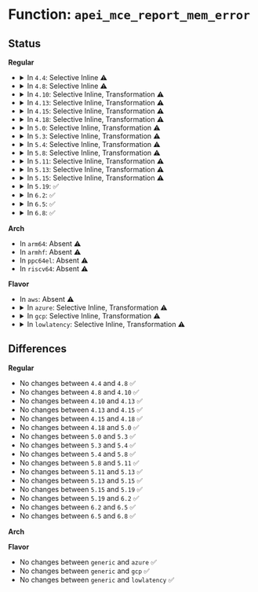 # Function: <code>apei_mce_report_mem_error</code>

## Status
<b>Regular</b>
<ul>
<li>
<details>
<summary>In <code>4.4</code>: Selective Inline ⚠️</summary>

```c
void apei_mce_report_mem_error(int severity, struct cper_sec_mem_err *mem_err);
```

**Collision:** Unique Global

**Inline:** Selective

**Transformation:** False

**Instances:**

```
In arch/x86/kernel/cpu/mcheck/mce-apei.c (ffffffff81049c70)
Location: arch/x86/kernel/cpu/mcheck/mce-apei.c:41
Inline: True
Direct callers:
  - arch/x86/kernel/acpi/apei.c:arch_apei_report_mem_error
```
**Symbols:**

```
ffffffff81049c70-ffffffff81049d0b: apei_mce_report_mem_error (STB_GLOBAL)
```
</details>
</li>
<li>
<details>
<summary>In <code>4.8</code>: Selective Inline ⚠️</summary>

```c
void apei_mce_report_mem_error(int severity, struct cper_sec_mem_err *mem_err);
```

**Collision:** Unique Global

**Inline:** Selective

**Transformation:** False

**Instances:**

```
In arch/x86/kernel/cpu/mcheck/mce-apei.c (ffffffff81049dd0)
Location: arch/x86/kernel/cpu/mcheck/mce-apei.c:41
Inline: True
Direct callers:
  - arch/x86/kernel/acpi/apei.c:arch_apei_report_mem_error
```
**Symbols:**

```
ffffffff81049dd0-ffffffff81049e6b: apei_mce_report_mem_error (STB_GLOBAL)
```
</details>
</li>
<li>
<details>
<summary>In <code>4.10</code>: Selective Inline, Transformation ⚠️</summary>

```c
void apei_mce_report_mem_error(int severity, struct cper_sec_mem_err *mem_err);
```

**Collision:** Unique Global

**Inline:** Selective

**Transformation:** True

**Instances:**

```
In arch/x86/kernel/cpu/mcheck/mce-apei.c (ffffffff8104c1d0)
Location: arch/x86/kernel/cpu/mcheck/mce-apei.c:41
Inline: True
Direct callers:
  - arch/x86/kernel/acpi/apei.c:arch_apei_report_mem_error
```
**Symbols:**

```
ffffffff8104c1d0-ffffffff8104c270: apei_mce_report_mem_error.part.0 (STB_LOCAL)
ffffffff8104c270-ffffffff8104c286: apei_mce_report_mem_error (STB_GLOBAL)
```
</details>
</li>
<li>
<details>
<summary>In <code>4.13</code>: Selective Inline, Transformation ⚠️</summary>

```c
void apei_mce_report_mem_error(int severity, struct cper_sec_mem_err *mem_err);
```

**Collision:** Unique Global

**Inline:** Selective

**Transformation:** True

**Instances:**

```
In arch/x86/kernel/cpu/mcheck/mce-apei.c (ffffffff8104b830)
Location: arch/x86/kernel/cpu/mcheck/mce-apei.c:41
Inline: True
Direct callers:
  - arch/x86/kernel/acpi/apei.c:arch_apei_report_mem_error
```
**Symbols:**

```
ffffffff8104b830-ffffffff8104b8e4: apei_mce_report_mem_error.part.0 (STB_LOCAL)
ffffffff8104b8f0-ffffffff8104b907: apei_mce_report_mem_error (STB_GLOBAL)
```
</details>
</li>
<li>
<details>
<summary>In <code>4.15</code>: Selective Inline, Transformation ⚠️</summary>

```c
void apei_mce_report_mem_error(int severity, struct cper_sec_mem_err *mem_err);
```

**Collision:** Unique Global

**Inline:** Selective

**Transformation:** True

**Instances:**

```
In arch/x86/kernel/cpu/mcheck/mce-apei.c (ffffffff8104f250)
Location: arch/x86/kernel/cpu/mcheck/mce-apei.c:41
Inline: True
Direct callers:
  - arch/x86/kernel/acpi/apei.c:arch_apei_report_mem_error
```
**Symbols:**

```
ffffffff8104f250-ffffffff8104f304: apei_mce_report_mem_error.part.0 (STB_LOCAL)
ffffffff8104f310-ffffffff8104f327: apei_mce_report_mem_error (STB_GLOBAL)
```
</details>
</li>
<li>
<details>
<summary>In <code>4.18</code>: Selective Inline, Transformation ⚠️</summary>

```c
void apei_mce_report_mem_error(int severity, struct cper_sec_mem_err *mem_err);
```

**Collision:** Unique Global

**Inline:** Selective

**Transformation:** True

**Instances:**

```
In arch/x86/kernel/cpu/mcheck/mce-apei.c (ffffffff81051fc0)
Location: arch/x86/kernel/cpu/mcheck/mce-apei.c:41
Inline: True
Direct callers:
  - arch/x86/kernel/acpi/apei.c:arch_apei_report_mem_error
```
**Symbols:**

```
ffffffff81051fc0-ffffffff81052074: apei_mce_report_mem_error.part.0 (STB_LOCAL)
ffffffff81052080-ffffffff81052096: apei_mce_report_mem_error (STB_GLOBAL)
```
</details>
</li>
<li>
<details>
<summary>In <code>5.0</code>: Selective Inline, Transformation ⚠️</summary>

```c
void apei_mce_report_mem_error(int severity, struct cper_sec_mem_err *mem_err);
```

**Collision:** Unique Global

**Inline:** Selective

**Transformation:** True

**Instances:**

```
In arch/x86/kernel/cpu/mce/apei.c (ffffffff8104f620)
Location: arch/x86/kernel/cpu/mce/apei.c:41
Inline: True
Direct callers:
  - arch/x86/kernel/acpi/apei.c:arch_apei_report_mem_error
```
**Symbols:**

```
ffffffff8104f620-ffffffff8104f6d4: apei_mce_report_mem_error.part.0 (STB_LOCAL)
ffffffff8104f6e0-ffffffff8104f6f6: apei_mce_report_mem_error (STB_GLOBAL)
```
</details>
</li>
<li>
<details>
<summary>In <code>5.3</code>: Selective Inline, Transformation ⚠️</summary>

```c
void apei_mce_report_mem_error(int severity, struct cper_sec_mem_err *mem_err);
```

**Collision:** Unique Global

**Inline:** Selective

**Transformation:** True

**Instances:**

```
In arch/x86/kernel/cpu/mce/apei.c (ffffffff81052780)
Location: arch/x86/kernel/cpu/mce/apei.c:29
Inline: True
Direct callers:
  - arch/x86/kernel/acpi/apei.c:arch_apei_report_mem_error
```
**Symbols:**

```
ffffffff81052780-ffffffff81052834: apei_mce_report_mem_error.part.0 (STB_LOCAL)
ffffffff81052840-ffffffff81052856: apei_mce_report_mem_error (STB_GLOBAL)
```
</details>
</li>
<li>
<details>
<summary>In <code>5.4</code>: Selective Inline, Transformation ⚠️</summary>

```c
void apei_mce_report_mem_error(int severity, struct cper_sec_mem_err *mem_err);
```

**Collision:** Unique Global

**Inline:** Selective

**Transformation:** True

**Instances:**

```
In arch/x86/kernel/cpu/mce/apei.c (ffffffff81053070)
Location: arch/x86/kernel/cpu/mce/apei.c:29
Inline: True
Direct callers:
  - arch/x86/kernel/acpi/apei.c:arch_apei_report_mem_error
```
**Symbols:**

```
ffffffff81053070-ffffffff81053124: apei_mce_report_mem_error.part.0 (STB_LOCAL)
ffffffff81053130-ffffffff81053146: apei_mce_report_mem_error (STB_GLOBAL)
```
</details>
</li>
<li>
<details>
<summary>In <code>5.8</code>: Selective Inline, Transformation ⚠️</summary>

```c
void apei_mce_report_mem_error(int severity, struct cper_sec_mem_err *mem_err);
```

**Collision:** Unique Global

**Inline:** Selective

**Transformation:** True

**Instances:**

```
In arch/x86/kernel/cpu/mce/apei.c (ffffffff81058060)
Location: arch/x86/kernel/cpu/mce/apei.c:29
Inline: True
Direct callers:
  - arch/x86/kernel/acpi/apei.c:arch_apei_report_mem_error
```
**Symbols:**

```
ffffffff81058060-ffffffff8105811d: apei_mce_report_mem_error.part.0 (STB_LOCAL)
ffffffff81058120-ffffffff81058136: apei_mce_report_mem_error (STB_GLOBAL)
```
</details>
</li>
<li>
<details>
<summary>In <code>5.11</code>: Selective Inline, Transformation ⚠️</summary>

```c
void apei_mce_report_mem_error(int severity, struct cper_sec_mem_err *mem_err);
```

**Collision:** Unique Global

**Inline:** Selective

**Transformation:** True

**Instances:**

```
In arch/x86/kernel/cpu/mce/apei.c (ffffffff81056d30)
Location: arch/x86/kernel/cpu/mce/apei.c:29
Inline: True
Direct callers:
  - arch/x86/kernel/acpi/apei.c:arch_apei_report_mem_error
```
**Symbols:**

```
ffffffff81056d30-ffffffff81056ded: apei_mce_report_mem_error.part.0 (STB_LOCAL)
ffffffff81056df0-ffffffff81056e06: apei_mce_report_mem_error (STB_GLOBAL)
```
</details>
</li>
<li>
<details>
<summary>In <code>5.13</code>: Selective Inline, Transformation ⚠️</summary>

```c
void apei_mce_report_mem_error(int severity, struct cper_sec_mem_err *mem_err);
```

**Collision:** Unique Global

**Inline:** Selective

**Transformation:** True

**Instances:**

```
In arch/x86/kernel/cpu/mce/apei.c (ffffffff81057670)
Location: arch/x86/kernel/cpu/mce/apei.c:29
Inline: True
Direct callers:
  - arch/x86/kernel/acpi/apei.c:arch_apei_report_mem_error
```
**Symbols:**

```
ffffffff81057670-ffffffff8105772d: apei_mce_report_mem_error.part.0 (STB_LOCAL)
ffffffff81057730-ffffffff81057746: apei_mce_report_mem_error (STB_GLOBAL)
```
</details>
</li>
<li>
<details>
<summary>In <code>5.15</code>: Selective Inline, Transformation ⚠️</summary>

```c
void apei_mce_report_mem_error(int severity, struct cper_sec_mem_err *mem_err);
```

**Collision:** Unique Global

**Inline:** Selective

**Transformation:** True

**Instances:**

```
In arch/x86/kernel/cpu/mce/apei.c (ffffffff810604c0)
Location: arch/x86/kernel/cpu/mce/apei.c:29
Inline: True
Direct callers:
  - arch/x86/kernel/acpi/apei.c:arch_apei_report_mem_error
```
**Symbols:**

```
ffffffff810604c0-ffffffff81060586: apei_mce_report_mem_error.part.0 (STB_LOCAL)
ffffffff81060590-ffffffff810605a6: apei_mce_report_mem_error (STB_GLOBAL)
```
</details>
</li>
<li>
<details>
<summary>In <code>5.19</code>: ✅</summary>

```c
void apei_mce_report_mem_error(int severity, struct cper_sec_mem_err *mem_err);
```

**Collision:** Unique Global

**Inline:** No

**Transformation:** False

**Instances:**

```
In arch/x86/kernel/cpu/mce/apei.c (ffffffff8106ccb0)
Location: arch/x86/kernel/cpu/mce/apei.c:29
Inline: False
Direct callers:
  - arch/x86/kernel/acpi/apei.c:arch_apei_report_mem_error
```
**Symbols:**

```
ffffffff8106ccb0-ffffffff8106cda2: apei_mce_report_mem_error (STB_GLOBAL)
```
</details>
</li>
<li>
<details>
<summary>In <code>6.2</code>: ✅</summary>

```c
void apei_mce_report_mem_error(int severity, struct cper_sec_mem_err *mem_err);
```

**Collision:** Unique Global

**Inline:** No

**Transformation:** False

**Instances:**

```
In arch/x86/kernel/cpu/mce/apei.c (ffffffff8107cdc0)
Location: arch/x86/kernel/cpu/mce/apei.c:29
Inline: False
Direct callers:
  - arch/x86/kernel/acpi/apei.c:arch_apei_report_mem_error
```
**Symbols:**

```
ffffffff8107cdc0-ffffffff8107ced7: apei_mce_report_mem_error (STB_GLOBAL)
```
</details>
</li>
<li>
<details>
<summary>In <code>6.5</code>: ✅</summary>

```c
void apei_mce_report_mem_error(int severity, struct cper_sec_mem_err *mem_err);
```

**Collision:** Unique Global

**Inline:** No

**Transformation:** False

**Instances:**

```
In arch/x86/kernel/cpu/mce/apei.c (ffffffff8107f170)
Location: arch/x86/kernel/cpu/mce/apei.c:29
Inline: False
Direct callers:
  - arch/x86/kernel/acpi/apei.c:arch_apei_report_mem_error
```
**Symbols:**

```
ffffffff8107f170-ffffffff8107f287: apei_mce_report_mem_error (STB_GLOBAL)
```
</details>
</li>
<li>
<details>
<summary>In <code>6.8</code>: ✅</summary>

```c
void apei_mce_report_mem_error(int severity, struct cper_sec_mem_err *mem_err);
```

**Collision:** Unique Global

**Inline:** No

**Transformation:** False

**Instances:**

```
In arch/x86/kernel/cpu/mce/apei.c (ffffffff81086c80)
Location: arch/x86/kernel/cpu/mce/apei.c:29
Inline: False
Direct callers:
  - arch/x86/kernel/acpi/apei.c:arch_apei_report_mem_error
```
**Symbols:**

```
ffffffff81086c80-ffffffff81086d97: apei_mce_report_mem_error (STB_GLOBAL)
```
</details>
</li>
</ul>
<b>Arch</b>
<ul>
<li>
In <code>arm64</code>: Absent ⚠️
</li>
<li>
In <code>armhf</code>: Absent ⚠️
</li>
<li>
In <code>ppc64el</code>: Absent ⚠️
</li>
<li>
In <code>riscv64</code>: Absent ⚠️
</li>
</ul>
<b>Flavor</b>
<ul>
<li>
In <code>aws</code>: Absent ⚠️
</li>
<li>
<details>
<summary>In <code>azure</code>: Selective Inline, Transformation ⚠️</summary>

```c
void apei_mce_report_mem_error(int severity, struct cper_sec_mem_err *mem_err);
```

**Collision:** Unique Global

**Inline:** Selective

**Transformation:** True

**Instances:**

```
In arch/x86/kernel/cpu/mce/apei.c (ffffffff81042cc0)
Location: arch/x86/kernel/cpu/mce/apei.c:29
Inline: True
Direct callers:
  - arch/x86/kernel/acpi/apei.c:arch_apei_report_mem_error
```
**Symbols:**

```
ffffffff81042cc0-ffffffff81042d74: apei_mce_report_mem_error.part.0 (STB_LOCAL)
ffffffff81042d80-ffffffff81042d96: apei_mce_report_mem_error (STB_GLOBAL)
```
</details>
</li>
<li>
<details>
<summary>In <code>gcp</code>: Selective Inline, Transformation ⚠️</summary>

```c
void apei_mce_report_mem_error(int severity, struct cper_sec_mem_err *mem_err);
```

**Collision:** Unique Global

**Inline:** Selective

**Transformation:** True

**Instances:**

```
In arch/x86/kernel/cpu/mce/apei.c (ffffffff81053020)
Location: arch/x86/kernel/cpu/mce/apei.c:29
Inline: True
Direct callers:
  - arch/x86/kernel/acpi/apei.c:arch_apei_report_mem_error
```
**Symbols:**

```
ffffffff81053020-ffffffff810530d4: apei_mce_report_mem_error.part.0 (STB_LOCAL)
ffffffff810530e0-ffffffff810530f6: apei_mce_report_mem_error (STB_GLOBAL)
```
</details>
</li>
<li>
<details>
<summary>In <code>lowlatency</code>: Selective Inline, Transformation ⚠️</summary>

```c
void apei_mce_report_mem_error(int severity, struct cper_sec_mem_err *mem_err);
```

**Collision:** Unique Global

**Inline:** Selective

**Transformation:** True

**Instances:**

```
In arch/x86/kernel/cpu/mce/apei.c (ffffffff810544a0)
Location: arch/x86/kernel/cpu/mce/apei.c:29
Inline: True
Direct callers:
  - arch/x86/kernel/acpi/apei.c:arch_apei_report_mem_error
```
**Symbols:**

```
ffffffff810544a0-ffffffff81054554: apei_mce_report_mem_error.part.0 (STB_LOCAL)
ffffffff81054560-ffffffff81054576: apei_mce_report_mem_error (STB_GLOBAL)
```
</details>
</li>
</ul>

## Differences
<b>Regular</b>
<ul>
<li>
No changes between <code>4.4</code> and <code>4.8</code> ✅
</li>
<li>
No changes between <code>4.8</code> and <code>4.10</code> ✅
</li>
<li>
No changes between <code>4.10</code> and <code>4.13</code> ✅
</li>
<li>
No changes between <code>4.13</code> and <code>4.15</code> ✅
</li>
<li>
No changes between <code>4.15</code> and <code>4.18</code> ✅
</li>
<li>
No changes between <code>4.18</code> and <code>5.0</code> ✅
</li>
<li>
No changes between <code>5.0</code> and <code>5.3</code> ✅
</li>
<li>
No changes between <code>5.3</code> and <code>5.4</code> ✅
</li>
<li>
No changes between <code>5.4</code> and <code>5.8</code> ✅
</li>
<li>
No changes between <code>5.8</code> and <code>5.11</code> ✅
</li>
<li>
No changes between <code>5.11</code> and <code>5.13</code> ✅
</li>
<li>
No changes between <code>5.13</code> and <code>5.15</code> ✅
</li>
<li>
No changes between <code>5.15</code> and <code>5.19</code> ✅
</li>
<li>
No changes between <code>5.19</code> and <code>6.2</code> ✅
</li>
<li>
No changes between <code>6.2</code> and <code>6.5</code> ✅
</li>
<li>
No changes between <code>6.5</code> and <code>6.8</code> ✅
</li>
</ul>
<b>Arch</b>
<ul>
</ul>
<b>Flavor</b>
<ul>
<li>
No changes between <code>generic</code> and <code>azure</code> ✅
</li>
<li>
No changes between <code>generic</code> and <code>gcp</code> ✅
</li>
<li>
No changes between <code>generic</code> and <code>lowlatency</code> ✅
</li>
</ul>

